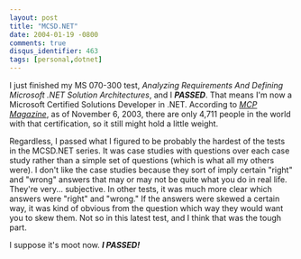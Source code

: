 ```yaml
---
layout: post
title: "MCSD.NET"
date: 2004-01-19 -0800
comments: true
disqus_identifier: 463
tags: [personal,dotnet]
---
```

I just finished my MS 070-300 test, *Analyzing Requirements And Defining
Microsoft .NET Solution Architectures*, and I ***PASSED***. That means
I'm now a Microsoft Certified Solutions Developer in .NET. According to
[*MCP Magazine*](http://www.mcpmag.com/), as of November 6, 2003, there
are only 4,711 people in the world with that certification, so it still
might hold a little weight.

 Regardless, I passed what I figured to be probably the hardest of the
tests in the MCSD.NET series. It was case studies with questions over
each case study rather than a simple set of questions (which is what all
my others were). I don't like the case studies because they sort of
imply certain "right" and "wrong" answers that may or may not be quite
what you do in real life. They're very... subjective. In other tests, it
was much more clear which answers were "right" and "wrong." If the
answers were skewed a certain way, it was kind of obvious from the
question which way they would want you to skew them. Not so in this
latest test, and I think that was the tough part.

 I suppose it's moot now. ***I PASSED!***
